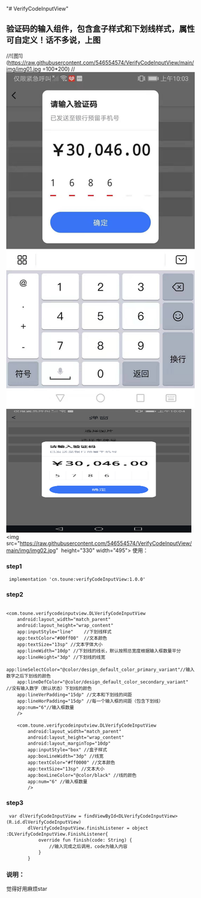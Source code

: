 "# VerifyCodeInputView" 
## 验证码的输入组件，包含盒子样式和下划线样式，属性可自定义！话不多说，上图

//![图1](https://raw.githubusercontent.com/546554574/VerifyCodeInputView/main/img/img01.jpg =100*200)
//![图2](https://raw.githubusercontent.com/546554574/VerifyCodeInputView/main/img/img02.jpg)
<img src="https://raw.githubusercontent.com/546554574/VerifyCodeInputView/main/img/img01.jpg"  height="330" width="495">
<img src="https://raw.githubusercontent.com/546554574/VerifyCodeInputView/main/img/img02.jpg"  height="330" width="495">
使用：
### step1

```
 implementation 'cn.toune:verifyCodeInputView:1.0.0'
```

### step2

```
 
<com.toune.verifycodeinputview.DLVerifyCodeInputView
    android:layout_width="match_parent"
    android:layout_height="wrap_content"
    app:inputStyle="line"    //下划线样式
    app:textColor="#00ff00"  //文本颜色
    app:textSize="13sp" //文本字体大小
    app:lineWidth="10dp" //下划线的线长，默认按照总宽度根据输入框数量平分
    app:lineHeight="3dp" //下划线的线宽
    app:lineSelectColor="@color/design_default_color_primary_variant"//输入数字之后下划线的颜色
    app:lineDefColor="@color/design_default_color_secondary_variant" //没有输入数字（默认状态）下划线的颜色
    app:lineVerPadding="15dp" //文本和下划线的间距
    app:lineHorPadding="15dp" //每一个输入框的间距（包含下划线）
    app:num="6"//输入框数量
    />

    <com.toune.verifycodeinputview.DLVerifyCodeInputView
        android:layout_width="match_parent"
        android:layout_height="wrap_content"
        android:layout_marginTop="10dp"
        app:inputStyle="box" //盒子样式
        app:boxLineWidth="3dp" //线宽
        app:textColor="#ff0000" //文本颜色
        app:textSize="13sp" //文本大小
        app:boxLineColor="@color/black" //线的颜色
        app:num="6" //输入框数量
        />

```

### step3

```
 var dlVerifyCodeInputView = findViewById<DLVerifyCodeInputView>(R.id.dlVerifyCodeInputView)
        dlVerifyCodeInputView.finishListener = object :DLVerifyCodeInputView.FinishListener{
            override fun finish(code: String) {
                //输入完成之后调用，code为输入内容
            }
        }
```

### 说明：
觉得好用麻烦star
